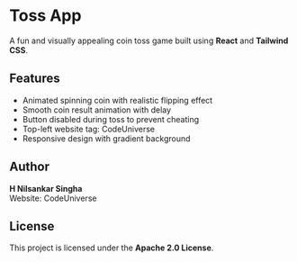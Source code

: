 # Toss App
A fun and visually appealing coin toss game built using **React** and **Tailwind CSS**.



## Features
- Animated spinning coin with realistic flipping effect
- Smooth coin result animation with delay
- Button disabled during toss to prevent cheating
- Top-left website tag: CodeUniverse
- Responsive design with gradient background

## Author
**H Nilsankar Singha**  
Website: CodeUniverse

## License
This project is licensed under the **Apache 2.0 License**.
